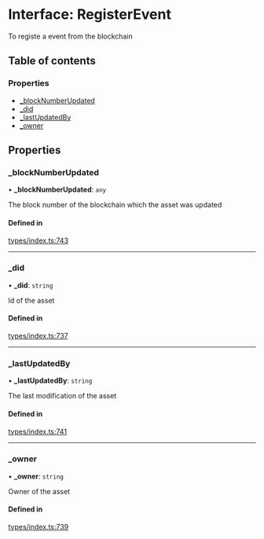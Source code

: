 # Interface: RegisterEvent

To registe a event from the blockchain

## Table of contents

### Properties

- [\_blockNumberUpdated](RegisterEvent.md#_blocknumberupdated)
- [\_did](RegisterEvent.md#_did)
- [\_lastUpdatedBy](RegisterEvent.md#_lastupdatedby)
- [\_owner](RegisterEvent.md#_owner)

## Properties

### \_blockNumberUpdated

• **\_blockNumberUpdated**: `any`

The block number of the blockchain which the asset was updated

#### Defined in

[types/index.ts:743](https://github.com/nevermined-io/react-components/blob/090277e/catalog/src/types/index.ts#L743)

___

### \_did

• **\_did**: `string`

Id of the asset

#### Defined in

[types/index.ts:737](https://github.com/nevermined-io/react-components/blob/090277e/catalog/src/types/index.ts#L737)

___

### \_lastUpdatedBy

• **\_lastUpdatedBy**: `string`

The last modification of the asset

#### Defined in

[types/index.ts:741](https://github.com/nevermined-io/react-components/blob/090277e/catalog/src/types/index.ts#L741)

___

### \_owner

• **\_owner**: `string`

Owner of the asset

#### Defined in

[types/index.ts:739](https://github.com/nevermined-io/react-components/blob/090277e/catalog/src/types/index.ts#L739)
